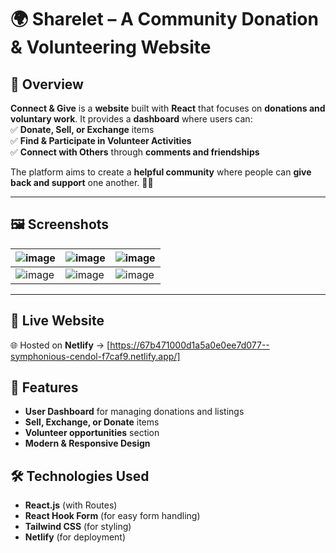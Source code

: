 # 🌍 Sharelet – A Community Donation & Volunteering Website 

## **📌 Overview**  
**Connect & Give** is a **website** built with **React** that focuses on **donations and voluntary work**. It provides a **dashboard** where users can:  
✅ **Donate, Sell, or Exchange** items  
✅ **Find & Participate in Volunteer Activities**  
✅ **Connect with Others** through **comments and friendships**  

The platform aims to create a **helpful community** where people can **give back and support** one another. 🤝💙  

---

## **🖼️ Screenshots**  

<div align="center">

| ![image](https://github.com/user-attachments/assets/e70722b5-6091-44de-890d-864fc43a7f43) | ![image](https://github.com/user-attachments/assets/5153c92f-0735-45d9-b9eb-1085874f22bb) | ![image](https://github.com/user-attachments/assets/b71f70e7-fc58-4019-ac97-990866e0297f) |
|--|--|--|
| ![image](https://github.com/user-attachments/assets/e05793e4-38a0-4a07-98ae-b57ec9df0dca) | ![image](https://github.com/user-attachments/assets/b2bb5555-ad19-4eae-9dc5-700e33d615ff)| ![image](https://github.com/user-attachments/assets/c64156a1-8676-49e4-b69a-af1975b28fb1) |

</div>  

---

## **🔗 Live Website**  
🌐 Hosted on **Netlify** → [https://67b471000d1a5a0e0ee7d077--symphonious-cendol-f7caf9.netlify.app/]  

## **🚀 Features**  
- **User Dashboard** for managing donations and listings  
- **Sell, Exchange, or Donate** items  
- **Volunteer opportunities** section   
- **Modern & Responsive Design**  

## **🛠 Technologies Used**  
- **React.js** (with Routes)  
- **React Hook Form** (for easy form handling)  
- **Tailwind CSS** (for styling)  
- **Netlify** (for deployment)  

  

